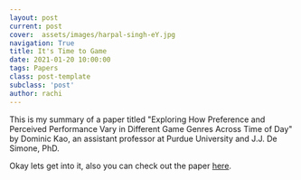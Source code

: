 ```yaml
---
layout: post
current: post
cover:  assets/images/harpal-singh-eY.jpg
navigation: True
title: It's Time to Game
date: 2021-01-20 10:00:00
tags: Papers
class: post-template
subclass: 'post'
author: rachi
---
```


This is my summary of a paper titled "Exploring How Preference and Perceived Performance Vary in Different Game Genres Across Time of Day" by Dominic Kao, an assistant professor at Purdue University and J.J. De Simone, PhD. 

Okay lets get into it, also you can check out the paper [here](http://people.csail.mit.edu/dkao/pdf/kao2019fdg3.pdf). 




